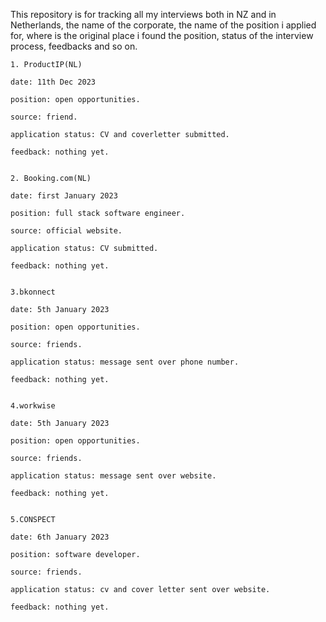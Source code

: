 This repository is for tracking all my interviews
both in NZ and in Netherlands, the name of the
corporate, the name of the position i applied
for, where is the original place i found the
position, status of the interview process,
feedbacks and so on.

    1. ProductIP(NL)

    date: 11th Dec 2023

    position: open opportunities.

    source: friend.

    application status: CV and coverletter submitted.

    feedback: nothing yet.


    2. Booking.com(NL)

    date: first January 2023

    position: full stack software engineer.

    source: official website.

    application status: CV submitted.

    feedback: nothing yet.


    3.bkonnect

    date: 5th January 2023

    position: open opportunities.

    source: friends.

    application status: message sent over phone number.

    feedback: nothing yet.


    4.workwise

    date: 5th January 2023

    position: open opportunities.

    source: friends.

    application status: message sent over website.

    feedback: nothing yet.


    5.CONSPECT

    date: 6th January 2023

    position: software developer.

    source: friends.

    application status: cv and cover letter sent over website.

    feedback: nothing yet.
